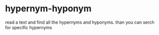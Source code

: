 # hypernym-hyponym
read a text and find all the hypernyms and hyponyms. than you can serch for specific hypernyms
